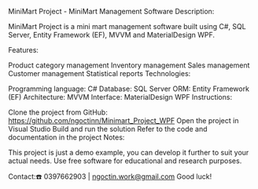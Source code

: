 MiniMart Project - MiniMart Management Software
Description:

MiniMart Project is a mini mart management software built using C#, SQL Server, Entity Framework (EF), MVVM and MaterialDesign WPF.

Features:

Product category management
Inventory management
Sales management
Customer management
Statistical reports
Technologies:

Programming language: C#
Database: SQL Server
ORM: Entity Framework (EF)
Architecture: MVVM
Interface: MaterialDesign WPF
Instructions:

Clone the project from GitHub: https://github.com/ngoctinn/Minimart_Project_WPF
Open the project in Visual Studio
Build and run the solution
Refer to the code and documentation in the project
Notes:

This project is just a demo example, you can develop it further to suit your actual needs.
Use free software for educational and research purposes.

Contact:☎️ 0397662903 | ngoctin.work@gmail.com 
Good luck!
